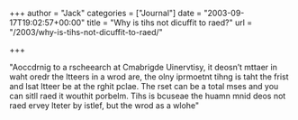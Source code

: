 +++
author = "Jack"
categories = ["Journal"]
date = "2003-09-17T19:02:57+00:00"
title = "Why is tihs not dicuffit to raed?"
url = "/2003/why-is-tihs-not-dicuffit-to-raed/"

+++

"Aoccdrnig to a rscheearch at Cmabrigde Uinervtisy, it deosn&rsquo;t mttaer in waht oredr the ltteers in a wrod are, the olny iprmoetnt tihng is taht the frist and lsat ltteer be at the rghit pclae. The rset can be a total mses and you can sitll raed it wouthit porbelm. Tihs is bcuseae the huamn mnid deos not raed ervey lteter by istlef, but the wrod as a wlohe"